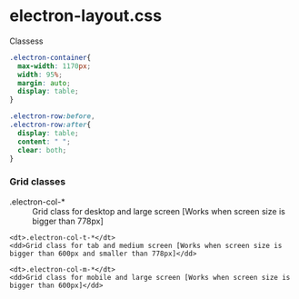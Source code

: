# electron-layout.css


Classess

```css
.electron-container{
  max-width: 1170px;
  width: 95%;
  margin: auto;
  display: table;
}
```

```css
.electron-row:before,
.electron-row:after{
  display: table;
  content: " ";
  clear: both;
}
```

### Grid classes

<dl>
    <dt>.electron-col-*</dt>
    <dd>Grid class for desktop and large screen [Works when screen size is bigger than 778px]</dd>

    <dt>.electron-col-t-*</dt>
    <dd>Grid class for tab and medium screen [Works when screen size is bigger than 600px and smaller than 778px]</dd>

    <dt>.electron-col-m-*</dt>
    <dd>Grid class for mobile and large screen [Works when screen size is bigger than 600px]</dd>
</dl>
